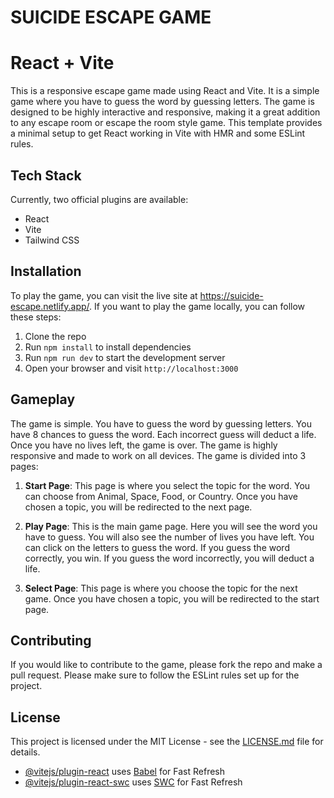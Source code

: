 # SUICIDE ESCAPE GAME
# React + Vite

This is a responsive escape game made using React and Vite. It is a simple game where you have to guess the word by guessing letters. The game is designed to be highly interactive and responsive, making it a great addition to any escape room or escape the room style game.
This template provides a minimal setup to get React working in Vite with HMR and some ESLint rules.

## Tech Stack
Currently, two official plugins are available:

- React
- Vite
- Tailwind CSS

## Installation

To play the game, you can visit the live site at https://suicide-escape.netlify.app/. If you want to play the game locally, you can follow these steps:

1. Clone the repo
2. Run `npm install` to install dependencies
3. Run `npm run dev` to start the development server
4. Open your browser and visit `http://localhost:3000`

## Gameplay

The game is simple. You have to guess the word by guessing letters. You have 8 chances to guess the word. Each incorrect guess will deduct a life. Once you have no lives left, the game is over. The game is highly responsive and made to work on all devices. The game is divided into 3 pages:

1. **Start Page**: This page is where you select the topic for the word. You can choose from Animal, Space, Food, or Country. Once you have chosen a topic, you will be redirected to the next page.

2. **Play Page**: This is the main game page. Here you will see the word you have to guess. You will also see the number of lives you have left. You can click on the letters to guess the word. If you guess the word correctly, you win. If you guess the word incorrectly, you will deduct a life.

3. **Select Page**: This page is where you choose the topic for the next game. Once you have chosen a topic, you will be redirected to the start page.

## Contributing

If you would like to contribute to the game, please fork the repo and make a pull request. Please make sure to follow the ESLint rules set up for the project.

## License

This project is licensed under the MIT License - see the [LICENSE.md](LICENSE.md) file for details.
- [@vitejs/plugin-react](https://github.com/vitejs/vite-plugin-react/blob/main/packages/plugin-react/README.md) uses [Babel](https://babeljs.io/) for Fast Refresh
- [@vitejs/plugin-react-swc](https://github.com/vitejs/vite-plugin-react-swc) uses [SWC](https://swc.rs/) for Fast Refresh


